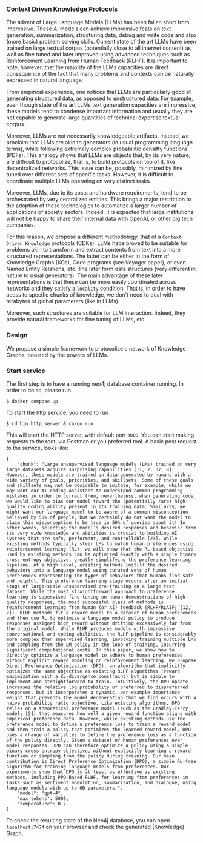 ### Context Driven Knowledge Protocols

The advent of Large Language Models (LLMs) has been fallen short from impressive. These AI models can achieve impressive feats
on text generation, summarization, structuring data, debug and write code and also (more basic) problem solving skills. Current state
of the art LLMs have been trained on large textual corpus (potentially close to all internet content) as well as fine tuned and later
improved using advanced techniques such as Reinforcement Learning from Human Feedback (RLHF). It is important to note, however, that
the majority of the LLMs capacities are direct consequence of the fact that many problems and contexts can be naturally expressed in
natural language. 

From empirical experience, one notices that LLMs are particularly good at generating structured data, as opposed to unstructured data. For
example, even though state of the art LLMs text generation capacities are impressive, these models tend to condense important information
and usually they are not capable to generate large quantities of technical expertise textual corpus.

Moreover, LLMs are not necessarily knowledgeable artifacts. Instead, we proclaim that LLMs are akin to generators (in usual programming 
language terms), while following extremely complex probabilitic densifty functions (PDFs). This analogy shows that LLMs are objects
that, by its very nature, are difficult to protocolize, that is, to build protocols on top of it, like decentralized networks. This
issue can be, possibly, minimized by fine tuned over different sets of specific tasks. However, it is difficult to coordinate multiple
LLMs operating on very distinct tasks. 

Moreover, LLMs, due to its costs and hardware requirements, tend to be orchestrated by very centralized entities. This brings a major
restriction to the adoption of these technologies to automatize a larger number of applications of society sectors. Indeed, it is
expected that large institutions will not be happy to share their internal data with OpenAI, or other big tech companies.

For this reason, we propose a different methodology, that of a `Context Driven Knowledge` protocols (CDKs). LLMs habe proved to be
suitable for problems akin to transform and extract contents from text into a more structured representations. The latter can be either
in the form of Knowledge Graphs (KGs), Code programs (see Voyager paper), or even Named Entity Relations, etc. The later form
data structures (very different in nature to usual generators). The main advantage of these later representations is that these can 
be more easily coordinated across networks and they satisfy a `locality` condition. That is, in order to have acess to specific chunks
of knowledge, we don't need to deal with terabytes of global parameters (like in LLMs).

Moreover, such structures are suitable for LLM interaction. Indeed, they provide natural frameworks for fine tuning of LLMs, etc. 

### Design

We propose a simple framework to protocolize a network of Knowledge Graphs, boosted by the powers of LLMs.


### Start service

The first step is to have a running neo4j database container running.
In order to do so, please run

`$ docker compose up`

To start the http service, you need to run

`$ cd bin http_server & cargo run`

This will start the HTTP server, with default port `3000`. You can start making requests to the root, via Postman or you preferred tool. A basic 
post request to the service, looks like:

```
{
    "chunk": "Large unsupervised language models (LMs) trained on very large datasets acquire surprising capabilities [11, 7, 37, 8]. However, these models are trained on data generated by humans with a wide variety of goals, priorities, and skillsets. Some of these goals and skillsets may not be desirable to imitate; for example, while we may want our AI coding assistant to understand common programming mistakes in order to correct them, nevertheless, when generating code, we would like to bias our model toward the (potentially rare) high-quality coding ability present in its training data. Similarly, we might want our language model to be aware of a common misconception believed by 50% of people, but we certainly do not want the model to claim this misconception to be true in 50% of queries about it! In other words, selecting the model’s desired responses and behavior from its very wide knowledge and abilities is crucial to building AI systems that are safe, performant, and controllable [23]. While existing methods typically steer LMs to match human preferences using reinforcement learning (RL), we will show that the RL-based objective used by existing methods can be optimized exactly with a simple binary cross-entropy objective, greatly simplifying the preference learning pipeline. At a high level, existing methods instill the desired behaviors into a language model using curated sets of human preferences representing the types of behaviors that humans find safe and helpful. This preference learning stage occurs after an initial stage of large-scale unsupervised pre-training on a large text dataset. While the most straightforward approach to preference learning is supervised fine-tuning on human demonstrations of high quality responses, the most successful class of methods is reinforcement learning from human (or AI) feedback (RLHF/RLAIF; [12, 2]). RLHF methods fit a reward model to a dataset of human preferences and then use RL to optimize a language model policy to produce responses assigned high reward without drifting excessively far from the original model. While RLHF produces models with impressive conversational and coding abilities, the RLHF pipeline is considerably more complex than supervised learning, involving training multiple LMs and sampling from the LM policy in the loop of training, incurring significant computational costs. In this paper, we show how to directly optimize a language model to adhere to human preferences, without explicit reward modeling or reinforcement learning. We propose Direct Preference Optimization (DPO), an algorithm that implicitly optimizes the same objective as existing RLHF algorithms (reward maximization with a KL-divergence constraint) but is simple to implement and straightforward to train. Intuitively, the DPO update increases the relative log probability of preferred to dispreferred responses, but it incorporates a dynamic, per-example importance weight that prevents the model degeneration that we find occurs with a naive probability ratio objective. Like existing algorithms, DPO relies on a theoretical preference model (such as the Bradley-Terry model; [5]) that measures how well a given reward function aligns with empirical preference data. However, while existing methods use the preference model to define a preference loss to train a reward model and then train a policy that optimizes the learned reward model, DPO uses a change of variables to define the preference loss as a function of the policy directly. Given a dataset of human preferences over model responses, DPO can therefore optimize a policy using a simple binary cross entropy objective, without explicitly learning a reward function or sampling from the policy during training. Our main contribution is Direct Preference Optimization (DPO), a simple RL-free algorithm for training language models from preferences. Our experiments show that DPO is at least as effective as existing methods, including PPO-based RLHF, for learning from preferences in tasks such as sentiment modulation, summarization, and dialogue, using language models with up to 6B parameters.",
    "model": "gpt-4",
    "max_tokens": 5000,
    "temperature": 0.7
}
```

To check the resulting state of the Neo4j database, you can open `localhost:7474` on your browser and check the generated (Knowledge) Graph.
